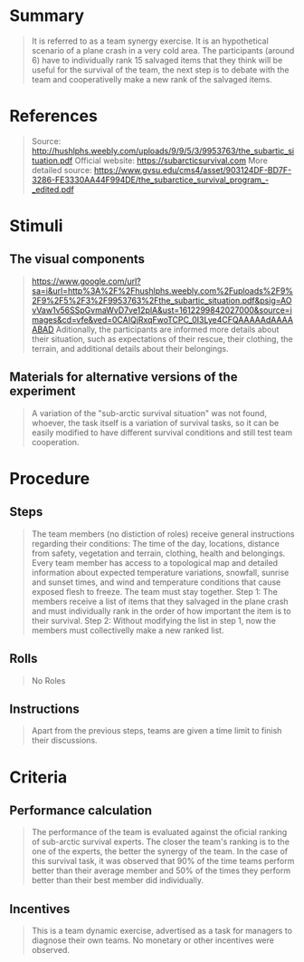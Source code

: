 # Summary
> It is referred to as a team synergy exercise. It is an hypothetical scenario of a plane crash in a very cold area. The participants (around 6) have to individually rank 15 salvaged items that they think will be useful for the survival of the team, the next step is to debate with the team and cooperativelly make a new rank of the salvaged items.

# References
> Source: http://hushlphs.weebly.com/uploads/9/9/5/3/9953763/the_subartic_situation.pdf
> Official website: https://subarcticsurvival.com
> More detailed source: https://www.gvsu.edu/cms4/asset/903124DF-BD7F-3286-FE3330AA44F994DE/the_subarctice_survival_program_-_edited.pdf

# Stimuli
## The visual components
> https://www.google.com/url?sa=i&url=http%3A%2F%2Fhushlphs.weebly.com%2Fuploads%2F9%2F9%2F5%2F3%2F9953763%2Fthe_subartic_situation.pdf&psig=AOvVaw1v56SSpGvmaWvD7ve12plA&ust=1612299842027000&source=images&cd=vfe&ved=0CAIQjRxqFwoTCPC_0I3Lye4CFQAAAAAdAAAAABAD
> Aditionally, the participants are informed more details about their situation, such as expectations of their rescue, their clothing, the terrain, and additional details about their belongings.

## Materials for alternative versions of the experiment 
> A variation of the "sub-arctic survival situation" was not found, whoever, the task itself is a variation of survival tasks, so it can be easily modified to have different survival conditions and still test team cooperation.

# Procedure
## Steps
> The team members (no distiction of roles) receive general instructions regarding their conditions: The time of the day, locations, distance from safety, vegetation and terrain, clothing, health and belongings. Every team member has access to a topological map and detailed information about expected temperature variations, snowfall, sunrise and sunset times, and wind and temperature conditions that cause exposed flesh to freeze. The team must stay together.
> Step 1: The members receive a list of items that they salvaged in the plane crash and must individually rank in the order of how important the item is to their survival.
> Step 2: Without modifying the list in step 1, now the members must collectivelly make a new ranked list.


## Rolls 
> No Roles

## Instructions
> Apart from the previous steps, teams are given a time limit to finish their discussions.

# Criteria
## Performance calculation
> The performance of the team is evaluated against the oficial ranking of sub-arctic survival experts. The closer the team's ranking is to the one of the experts, the better the synergy of the team. In the case of this survival task, it was observed that 90% of the time teams perform better than their average member and 50% of the times they perform better than their best member did individually.

## Incentives
> This is a team dynamic exercise, advertised as a task for managers to diagnose their own teams. No monetary or other incentives were observed.
